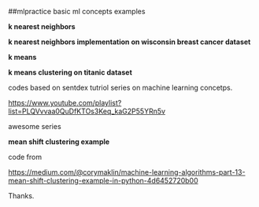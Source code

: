 ##mlpractice
basic ml concepts examples

**k nearest neighbors**


**k nearest neighbors implementation on wisconsin breast cancer dataset**


**k means**


**k means clustering on titanic dataset**

codes based on sentdex tutriol series on machine learning concetps.

https://www.youtube.com/playlist?list=PLQVvvaa0QuDfKTOs3Keq_kaG2P55YRn5v

awesome series

**mean shift clustering example**

code from

https://medium.com/@corymaklin/machine-learning-algorithms-part-13-mean-shift-clustering-example-in-python-4d6452720b00

Thanks.
